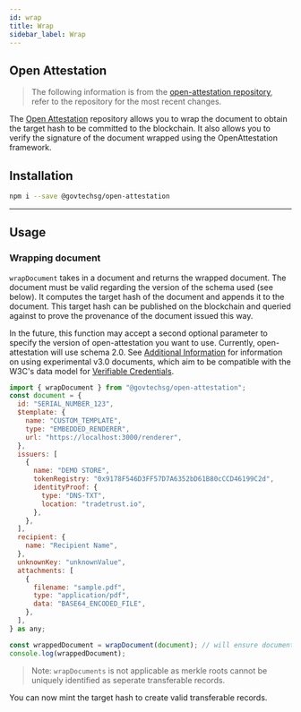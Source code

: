 ```yaml
---
id: wrap
title: Wrap
sidebar_label: Wrap
---
```


## Open Attestation

> The following information is from the [open-attestation repository](https://github.com/Open-Attestation/Open-Attestation/), refer to the repository for the most recent changes.

The [Open Attestation](https://github.com/Open-Attestation/open-attestation) repository allows you to wrap the document to obtain the target hash to be committed to the blockchain. It also allows you to verify the signature of the document wrapped using the OpenAttestation framework.

## Installation

```bash
npm i --save @govtechsg/open-attestation
```

---

## Usage

### Wrapping document

`wrapDocument` takes in a document and returns the wrapped document. The document must be valid regarding the version of the schema used (see below). It computes the target hash of the document and appends it to the document. This target hash can be published on the blockchain and queried against to prove the provenance of the document issued this way.

In the future, this function may accept a second optional parameter to specify the version of open-attestation you want to use. Currently, open-attestation will use schema 2.0. See [Additional Information](#additional-information) for information on using experimental v3.0 documents, which aim to be compatible with the W3C's data model for [Verifiable Credentials](https://www.w3.org/TR/vc-data-model/).

```js
import { wrapDocument } from "@govtechsg/open-attestation";
const document = {
  id: "SERIAL_NUMBER_123",
  $template: {
    name: "CUSTOM_TEMPLATE",
    type: "EMBEDDED_RENDERER",
    url: "https://localhost:3000/renderer",
  },
  issuers: [
    {
      name: "DEMO STORE",
      tokenRegistry: "0x9178F546D3FF57D7A6352bD61B80cCCD46199C2d",
      identityProof: {
        type: "DNS-TXT",
        location: "tradetrust.io",
      },
    },
  ],
  recipient: {
    name: "Recipient Name",
  },
  unknownKey: "unknownValue",
  attachments: [
    {
      filename: "sample.pdf",
      type: "application/pdf",
      data: "BASE64_ENCODED_FILE",
    },
  ],
} as any;

const wrappedDocument = wrapDocument(document); // will ensure document is valid regarding open-attestation 2.0 schema
console.log(wrappedDocument);
```

> Note:
> `wrapDocuments` is not applicable as merkle roots cannot be uniquely identified as seperate transferable records.

You can now mint the target hash to create valid transferable records.
